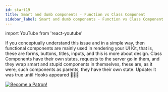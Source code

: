 ```yaml
---
id: start19
title: Smart and dumb components - Function vs Class Component
sidebar_label: Smart and dumb components - Function vs Class Component
---
```


import YouTube from 'react-youtube'

If you conceptually understand this issue and in a simple way, then functional components are mainly used in rendering your UI Kit, that is, these are forms, buttons, titles, inputs, and this is more about design. Class Components have their own states, requests to the server go in them, and they wrap smart and stupid components in themselves, these are, as it were, such components as parents, they have their own state. Update: It was true until Hooks appeared 🤷🏼‍♂️

<YouTube videoId='S2hQ_Tu39jo' />

[![Become a Patron!](/img/logo/patreon.jpg)](https://www.patreon.com/bePatron?u=31769291)
